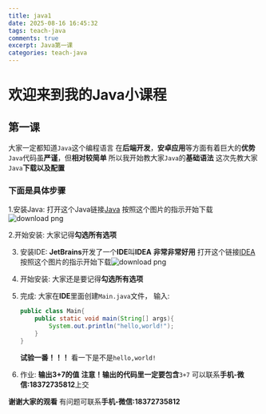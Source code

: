 ```yaml
---
title: java1
date: 2025-08-16 16:45:32
tags: teach-java
comments: true
excerpt: Java第一课
categories: teach-java
---
```


# 欢迎来到我的Java小课程

## 第一课


大家一定都知道`Java`这个编程语言
在**后端开发**，**安卓应用**等方面有着巨大的**优势**
`Java`代码虽**严谨**，但**相对较简单**
所以我开始教大家`Java`的**基础语法**
这次先教大家`Java`**下载以及配置**

### 下面是具体步骤

1.安装Java:
	打开这个Java链接[Java](https://java.com)
	按照这个图片的指示开始下载![download png](https://wushicheems.github.io/1/javad.png)

2.开始安装:
	大家记得**勾选所有选项**

3. 安装IDE:
   **JetBrains**开发了一个**IDE**叫**IDEA**
   **非常非常好用**
   打开这个链接[IDEA](https://jetbrains.com/idea)
   按照这个图片的指示开始下载![download png](https://wushicheems.github.io/1/ideado.png)
   
4. 开始安装:
   大家还是要记得**勾选所有选项**
   
5. 完成:
   大家在**IDE**里面创建`Main.java`文件，
   输入:
   ```java
   public class Main{
       public static void main(String[] args){
	       System.out.println("hello,world!");
       }
   }
   ```
   
   **试验一番！！！**
   看一下是不是`hello,world!`
   
6. 作业:
   **输出3+7的值**
   **注意！输出的代码里一定要包含**`3+7`
   可以联系**手机-微信:18372735812**上交
   
**谢谢大家的观看**
有问题可联系**手机-微信:18372735812**